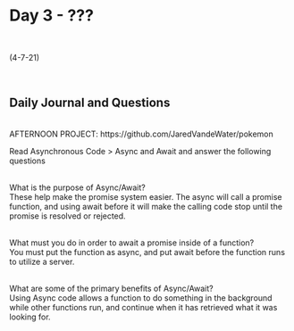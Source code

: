 # Day 3 - ???
<br>
  
 (4-7-21)

<br>

## Daily Journal and Questions
<br>
AFTERNOON PROJECT: https://github.com/JaredVandeWater/pokemon
<br>


Read Asynchronous Code > Async and Await and answer the following questions
<br>
<br>

What is the purpose of Async/Await?
<br>
These help make the promise system easier. The async will call a promise function, and using await before it will make the calling code stop until the promise is resolved or rejected.
<br>
<br>

What must you do in order to await a promise inside of a function?
<br>
You must put the function as async, and put await before the function runs to utilize a server. 
<br>
<br>

What are some of the primary benefits of Async/Await?
<br>
Using Async code allows a function to do something in the background while other functions run, and continue when it has retrieved what it was looking for.
<br>
<br>